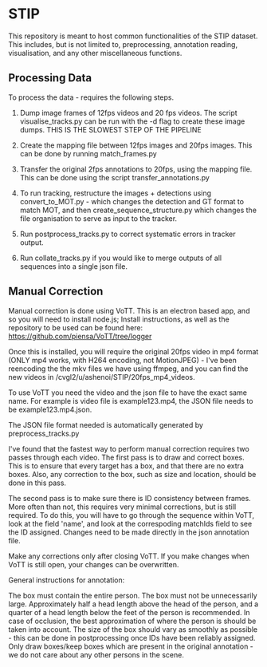 # STIP

This repository is meant to host common functionalities of the STIP dataset. This includes, but is not limited to, preprocessing, annotation reading, visualisation, and any other miscellaneous functions.


## Processing Data

To process the data - requires the following steps.

1) Dump image frames of 12fps videos and 20 fps videos. The script visualise_tracks.py can be run with the -d flag to create these image dumps. THIS IS THE SLOWEST STEP OF THE PIPELINE

2) Create the mapping file between 12fps images and 20fps images. This can be done by running match_frames.py

3) Transfer the original 2fps annotations to 20fps, using the mapping file. This can be done using the script transfer_annotations.py

4) To run tracking, restructure the images + detections using convert_to_MOT.py - which changes the detection and GT format to match MOT, and then create_sequence_structure.py which changes the file organisation to serve as input to the tracker.

5) Run postprocess_tracks.py to correct systematic errors in tracker output. 

5) Run collate_tracks.py if you would like to merge outputs of all sequences into a single json file.


## Manual Correction

Manual correction is done using VoTT. This is an electron based app, and so you will need to install node.js;
Install instructions, as well as the repository to be used can be found here: 
https://github.com/piensa/VoTT/tree/logger

Once this is installed, you will require the original 20fps video in mp4 format (ONLY mp4 works, with H264 encoding, not MotionJPEG) - I've been reencoding the the mkv files we have using ffmpeg, and you can find the new videos in /cvgl2/u/ashenoi/STIP/20fps_mp4_videos.

To use VoTT you need the video and the json file to have the exact same name. For example is video file is example123.mp4, the JSON file needs to be example123.mp4.json.

The JSON file format needed is automatically generated by preprocess_tracks.py

I've found that the fastest way to perform manual correction requires two passes through each video. The first pass is to draw and correct boxes. This is to ensure that every target has a box, and that there are no extra boxes. Also, any correction to the box, such as size and location, should be done in this pass. 

The second pass is to make sure there is ID consistency between frames. More often than not, this requires very minimal corrections, but is still required. To do this, you will have to go through the sequence within VoTT, look at the field 'name', and look at the correspoding matchIds field to see the ID assigned. Changes need to be made directly in the json annotation file.

Make any corrections only after closing VoTT. If you make changes when VoTT is still open, your changes can be overwritten.

General instructions for annotation:

The box must contain the entire person. 
The box must not be unnecessarily large. Approximately half a head length above the head of the person, and a quarter of a head length below the feet of the person is recommended.
In case of occlusion, the best approximation of where the person is should be taken into account.
The size of the box should vary as smoothly as possible - this can be done in postprocessing once IDs have been reliably assigned.
Only draw boxes/keep boxes which are present in the original annotation - we do not care about any other persons in the scene.

